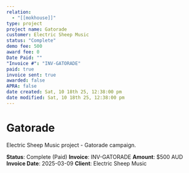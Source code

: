 ```yaml
---
relation:
  - "[[mokhouse]]"
type: project
project name: Gatorade
customer: Electric Sheep Music
status: "Complete"
demo fee: 500
award fee: 0
Date Paid: ""
"Invoice #": "INV-GATORADE"
paid: true
invoice sent: true
awarded: false
APRA: false
date created: Sat, 10 18th 25, 12:38:00 pm
date modified: Sat, 10 18th 25, 12:38:00 pm
---
```


# Gatorade

Electric Sheep Music project - Gatorade campaign.

**Status**: Complete (Paid)
**Invoice**: INV-GATORADE
**Amount**: $500 AUD
**Invoice Date**: 2025-03-09
**Client**: Electric Sheep Music
